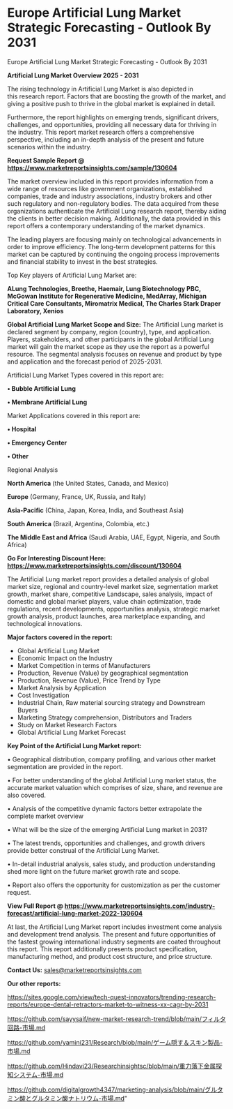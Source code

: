 # Europe Artificial Lung Market Strategic Forecasting - Outlook By 2031
Europe Artificial Lung Market Strategic Forecasting - Outlook By 2031

<Strong> Artificial Lung Market Overview 2025 - 2031</strong>

The rising technology in Artificial Lung Market is also depicted in this research report. Factors that are boosting the growth of the market, and giving a positive push to thrive in the global market is explained in detail.

Furthermore, the report highlights on emerging trends, significant drivers, challenges, and opportunities, providing all necessary data for thriving in the industry. This report market research offers a comprehensive perspective, including an in-depth analysis of the present and future scenarios within the industry.

<strong>Request Sample Report @ <a href=https://www.marketreportsinsights.com/sample/130604>https://www.marketreportsinsights.com/sample/130604</a></strong>

The market overview included in this report provides information from a wide range of resources like government organizations, established companies, trade and industry associations, industry brokers and other such regulatory and non-regulatory bodies. The data acquired from these organizations authenticate the Artificial Lung research report, thereby aiding the clients in better decision making. Additionally, the data provided in this report offers a contemporary understanding of the market dynamics.

The leading players are focusing mainly on technological advancements in order to improve efficiency. The long-term development patterns for this market can be captured by continuing the ongoing process improvements and financial stability to invest in the best strategies.

Top Key players of Artificial Lung Market are:

<strong>ALung Technologies, Breethe, Haemair, Lung Biotechnology PBC, McGowan Institute for Regenerative Medicine, MedArray, Michigan Critical Care Consultants, Miromatrix Medical, The Charles Stark Draper Laboratory, Xenios</strong>

<strong><b>Global Artificial Lung Market Scope and Size:</b></strong>
The Artificial Lung market is declared segment by company, region (country), type, and application. Players, stakeholders, and other participants in the global Artificial Lung market will gain the market scope as they use the report as a powerful resource. The segmental analysis focuses on revenue and product by type and application and the forecast period of 2025-2031.

Artificial Lung Market Types covered in this report are:

<strong>• Bubble Artificial Lung

• Membrane Artificial Lung</strong>

Market Applications covered in this report are:

<strong>• Hospital

• Emergency Center

• Other</strong> 

Regional Analysis

<strong>North America</strong> (the United States, Canada, and Mexico)

<strong>Europe</strong> (Germany, France, UK, Russia, and Italy)

<strong>Asia-Pacific</strong> (China, Japan, Korea, India, and Southeast Asia)

<strong>South America</strong> (Brazil, Argentina, Colombia, etc.)

<strong>The Middle East and Africa</strong> (Saudi Arabia, UAE, Egypt, Nigeria, and South Africa)

<strong>Go For Interesting Discount Here: <a href=https://www.marketreportsinsights.com/discount/130604>https://www.marketreportsinsights.com/discount/130604</a></strong>

The Artificial Lung market report provides a detailed analysis of global market size, regional and country-level market size, segmentation market growth, market share, competitive Landscape, sales analysis, impact of domestic and global market players, value chain optimization, trade regulations, recent developments, opportunities analysis, strategic market growth analysis, product launches, area marketplace expanding, and technological innovations.

<strong><b>Major factors covered in the report:</b></strong>
<ul>
  <li>Global Artificial Lung Market </li>
  <li>Economic Impact on the Industry</li>
  <li>Market Competition in terms of Manufacturers</li>
  <li>Production, Revenue (Value) by geographical segmentation</li>
  <li>Production, Revenue (Value), Price Trend by Type</li>
  <li>Market Analysis by Application</li>
  <li>Cost Investigation</li>
  <li>Industrial Chain, Raw material sourcing strategy and Downstream Buyers</li>
  <li>Marketing Strategy comprehension, Distributors and Traders</li>
  <li>Study on Market Research Factors</li>
  <li>Global Artificial Lung Market Forecast</li>
</ul>

<strong><b>Key Point of the Artificial Lung Market report:</b></strong>

• Geographical distribution, company profiling, and various other market segmentation are provided in the report.

• For better understanding of the global Artificial Lung market status, the accurate market valuation which comprises of size, share, and revenue are also covered.

• Analysis of the competitive dynamic factors better extrapolate the complete market overview

• What will be the size of the emerging Artificial Lung market in 2031?

• The latest trends, opportunities and challenges, and growth drivers provide better construal of the Artificial Lung Market.

• In-detail industrial analysis, sales study, and production understanding shed more light on the future market growth rate and scope.

• Report also offers the opportunity for customization as per the customer request.

<strong><b>View Full Report @ <a href=https://www.marketreportsinsights.com/industry-forecast/artificial-lung-market-2022-130604>https://www.marketreportsinsights.com/industry-forecast/artificial-lung-market-2022-130604</a></b></strong>


At last, the Artificial Lung Market report includes investment come analysis and development trend analysis. The present and future opportunities of the fastest growing international industry segments are coated throughout this report. This report additionally presents product specification, manufacturing method, and product cost structure, and price structure.

<strong>Contact Us:</strong>
sales@marketreportsinsights.com

<strong>Our other reports:</strong>

<a href=https://sites.google.com/view/tech-quest-innovators/trending-research-reports/europe-dental-retractors-market-to-witness-xx-cagr-by-2031>https://sites.google.com/view/tech-quest-innovators/trending-research-reports/europe-dental-retractors-market-to-witness-xx-cagr-by-2031</a>

<a href=https://github.com/sayysaif/new-market-research-trend/blob/main/フィルタ回路-市場.md>https://github.com/sayysaif/new-market-research-trend/blob/main/フィルタ回路-市場.md</a>

<a href=https://github.com/yamini231/Research/blob/main/ゲーム隠す＆スキン製品-市場.md>https://github.com/yamini231/Research/blob/main/ゲーム隠す＆スキン製品-市場.md</a>

<a href=https://github.com/Hindavi23/Researchinsightsc/blob/main/重力落下金属探知システム-市場.md>https://github.com/Hindavi23/Researchinsightsc/blob/main/重力落下金属探知システム-市場.md</a>

<a href=https://github.com/digitalgrowth4347/marketing-analysis/blob/main/グルタミン酸とグルタミン酸ナトリウム-市場.md>https://github.com/digitalgrowth4347/marketing-analysis/blob/main/グルタミン酸とグルタミン酸ナトリウム-市場.md</a>"
